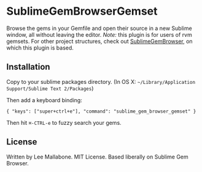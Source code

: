 SublimeGemBrowserGemset
=======================

Browse the gems in your Gemfile and open their source in a new Sublime window, all without leaving the editor.
*Note:* this plugin is for users of rvm gemsets. For other project structures, check out [SublimeGemBrowser](https://github.com/NaN1488/sublime-gem-browser), on which this plugin is based.


Installation
------------

Copy to your sublime packages directory. (In OS X: `~/Library/Application Support/Sublime Text 2/Packages`)

Then add a keyboard binding:

```
{ "keys": ["super+ctrl+e"], "command": "sublime_gem_browser_gemset" }
```

Then hit `⌘-CTRL-e` to fuzzy search your gems.

License
-------

Written by Lee Mallabone. MIT License. Based liberally on Sublime Gem Browser.